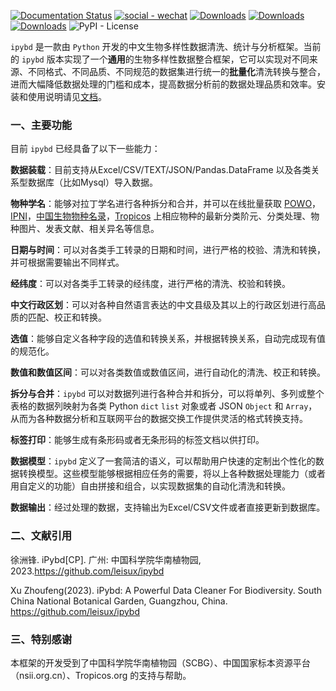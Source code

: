 [![Documentation Status](https://readthedocs.org/projects/ipybd/badge/?version=latest)](https://ipybd.readthedocs.io/zh_CN/latest/?badge=latest) [![social - wechat](https://img.shields.io/badge/%E5%85%AC%E4%BC%97%E5%8F%B7-%E4%B8%9C%E9%A3%8E%E7%9A%84%E5%B0%8F%E9%99%A2-brightgreen?style=flat&logo=weChat)](http://mp.weixin.qq.com/s?__biz=Mzg2MTczOTQ5Mg==&mid=2247483843&idx=1&sn=836c7c35a3dddf9e30c6546ce6e2b6f3&chksm=ce13c148f964485e1f4da455dd02f698d9bda84440ce9ce5b17a05e1bea24759acd10551a0f0#wechat_redirect) [![Downloads](https://static.pepy.tech/badge/ipybd/week)](https://pepy.tech/project/ipybd) [![Downloads](https://static.pepy.tech/badge/ipybd/month)](https://pepy.tech/project/ipybd) [![Downloads](https://static.pepy.tech/badge/ipybd)](https://pepy.tech/project/ipybd) ![PyPI - License](https://img.shields.io/pypi/l/ipybd?color=red)

`ipybd` 是一款由 `Python` 开发的中文生物多样性数据清洗、统计与分析框架。当前的 `ipybd` 版本实现了一个**通用**的生物多样性数据整合框架，它可以实现对不同来源、不同格式、不同品质、不同规范的数据集进行统一的**批量化**清洗转换与整合，进而大幅降低数据处理的门槛和成本，提高数据分析前的数据处理品质和效率。安装和使用说明请见[文档](https://ipybd.readthedocs.io)。

### 一、主要功能

目前 `ipybd` 已经具备了以下一些能力：

**数据装载**：目前支持从Excel/CSV/TEXT/JSON/Pandas.DataFrame 以及各类关系型数据库（比如Mysql）导入数据。

**物种学名**：能够对拉丁学名进行各种拆分和合并，并可以在线批量获取 [POWO](http://www.plantsoftheworldonline.org/)，[IPNI](https://www.ipni.org/)，[中国生物物种名录](http://www.sp2000.org.cn/)，[Tropicos](https://www.tropicos.org) 上相应物种的最新分类阶元、分类处理、物种图片、发表文献、相关异名等信息。

**日期与时间**：可以对各类手工转录的日期和时间，进行严格的校验、清洗和转换，并可根据需要输出不同样式。

**经纬度**：可以对各类手工转录的经纬度，进行严格的清洗、校验和转换。

**中文行政区划**：可以对各种自然语言表达的中文县级及其以上的行政区划进行高品质的匹配、校正和转换。

**选值**：能够自定义各种字段的选值和转换关系，并根据转换关系，自动完成现有值的规范化。

**数值和数值区间**：可以对各类数值或数值区间，进行自动化的清洗、校正和转换。

**拆分与合并**：`ipybd` 可以对数据列进行各种合并和拆分，可以将单列、多列或整个表格的数据列映射为各类 Python `dict` `list` 对象或者 JSON `Object` 和 `Array`，从而为各种数据分析和互联网平台的数据交换工作提供灵活的格式转换支持。

**标签打印**：能够生成有条形码或者无条形码的标签文档以供打印。

**数据模型**：`ipybd` 定义了一套简洁的语义，可以帮助用户快速的定制出个性化的数据转换模型。这些模型能够根据相应任务的需要，将以上各种数据处理能力（或者用自定义的功能）自由拼接和组合，以实现数据集的自动化清洗和转换。

**数据输出**：经过处理的数据，支持输出为Excel/CSV文件或者直接更新到数据库。

### 二、文献引用
徐洲锋. iPybd[CP]. 广州: 中国科学院华南植物园, 2023.https://github.com/leisux/ipybd

Xu Zhoufeng(2023). iPybd: A Powerful Data Cleaner For Biodiversity. South China National Botanical Garden, Guangzhou, China. 
https://github.com/leisux/ipybd

### 三、特别感谢
本框架的开发受到了中国科学院华南植物园（SCBG）、中国国家标本资源平台（nsii.org.cn）、Tropicos.org 的支持与帮助。

